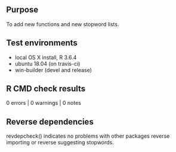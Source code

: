 ## Purpose

To add new functions and new stopword lists.

## Test environments

* local OS X install, R 3.6.4
* ubuntu 18.04 (on travis-ci)
* win-builder (devel and release)

## R CMD check results

0 errors | 0 warnings | 0 notes

## Reverse dependencies

revdepcheck() indicates no problems with other packages reverse importing or reverse suggesting stopwords.
